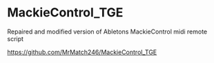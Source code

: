 # MackieControl_TGE
Repaired and modified version of Abletons MackieControl midi remote script

https://github.com/MrMatch246/MackieControl_TGE
